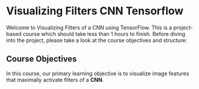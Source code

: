 # Visualizing Filters CNN  Tensorflow

Welcome to Visualizing Filters of a CNN using TensorFlow. This is a project-based course which should take less than 1 hours to finish. Before diving into the project, please take a look at the course objectives and structure:

## Course Objectives

In this course, our primary learning objective is to visualize image features that maximally activate filters of a **CNN**.